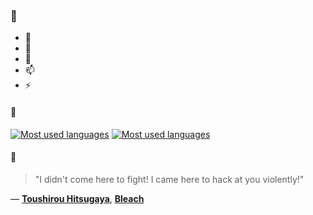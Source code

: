 ### 👋

- 🔭
- 🌱
- 💬
- 📫
- ⚡

#### 🧏

[![Most used languages](https://github-readme-stats-aynah.vercel.app/api/top-langs/?username=aynh&theme=solarized-dark&langs_count=6&layout=compact&hide_title=true)](https://github.com/anuraghazra/github-readme-stats#gh-dark-mode-only)
[![Most used languages](https://github-readme-stats-aynah.vercel.app/api/top-langs/?username=aynh&theme=solarized-light&langs_count=6&layout=compact&hide_title=true)](https://github.com/anuraghazra/github-readme-stats#gh-light-mode-only)

#### 💬

> "I didn't come here to fight! I came here to hack at you violently!"

&mdash; [**Toushirou Hitsugaya**](https://myanimelist.net/character.php?q=Toushirou%20Hitsugaya&cat=character), [**Bleach**](https://myanimelist.net/search/all?q=Bleach&cat=all)
